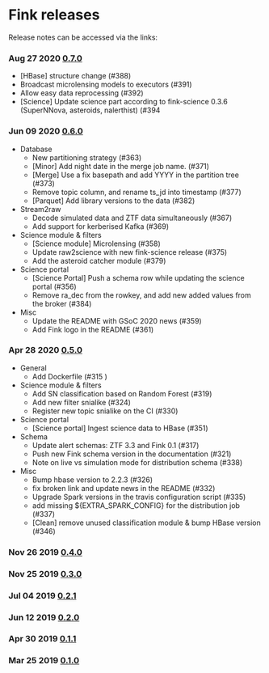 # Fink releases

Release notes can be accessed via the links:

### Aug 27 2020 [0.7.0](https://github.com/astrolabsoftware/fink-broker/releases/tag/0.7.0)
- [HBase] structure change (#388)
- Broadcast microlensing models to executors (#391)
- Allow easy data reprocessing (#392)
- [Science] Update science part according to fink-science 0.3.6 (SuperNNova, asteroids, nalerthist) (#394
### Jun 09 2020 [0.6.0](https://github.com/astrolabsoftware/fink-broker/releases/tag/0.6.0)
- Database
    - New partitioning strategy (#363)
    - [Minor] Add night date in the merge job name. (#371)
    - [Merge] Use a fix basepath and add YYYY in the partition tree (#373)
    - Remove topic column, and rename ts_jd into timestamp (#377)
    - [Parquet] Add library versions to the data (#382)
- Stream2raw
    - Decode simulated data and ZTF data simultaneously (#367)
    - Add support for kerberised Kafka (#369)
- Science module & filters
    - [Science module] Microlensing (#358)
    - Update raw2science with new fink-science release (#375)
    - Add the asteroid catcher module (#379)
- Science portal
    - [Science Portal] Push a schema row while updating the science portal  (#356)
    - Remove ra_dec from the rowkey, and add new added values from the broker (#384)
- Misc
    - Update the README with GSoC 2020 news (#359)
    - Add Fink logo in the README  (#361)
### Apr 28 2020 [0.5.0](https://github.com/astrolabsoftware/fink-broker/releases/tag/0.5.0)
- General
    - Add Dockerfile (#315 )
- Science module & filters
    - Add SN classification based on Random Forest (#319)
    - Add new filter snialike (#324)
    - Register new topic snialike on the CI (#330)
- Science portal
    - [Science portal] Ingest science data to HBase (#351)
- Schema
    - Update alert schemas: ZTF 3.3 and Fink 0.1 (#317)
    - Push new Fink schema version in the documentation (#321)
    - Note on live vs simulation mode for distribution schema (#338)
- Misc
    - Bump hbase version to 2.2.3 (#326)
    - fix broken link and update news in the README (#332)
    - Upgrade Spark versions in the travis configuration script (#335)
    - add missing ${EXTRA_SPARK_CONFIG} for the distribution job  (#337)
    - [Clean] remove unused classification module & bump HBase version (#346)
### Nov 26 2019 [0.4.0](https://github.com/astrolabsoftware/fink-broker/releases/tag/0.4.0)
### Nov 25 2019 [0.3.0](https://github.com/astrolabsoftware/fink-broker/releases/tag/0.3.0)
### Jul 04 2019 [0.2.1](https://github.com/astrolabsoftware/fink-broker/releases/tag/0.2.1)
### Jun 12 2019 [0.2.0](https://github.com/astrolabsoftware/fink-broker/releases/tag/0.2.0)
### Apr 30 2019 [0.1.1](https://github.com/astrolabsoftware/fink-broker/releases/tag/0.1.1)
### Mar 25 2019 [0.1.0](https://github.com/astrolabsoftware/fink-broker/releases/tag/0.1.0)

